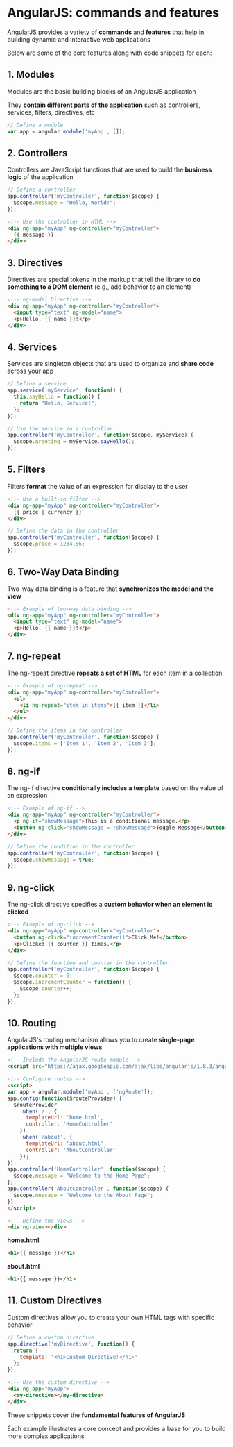 # AngularJS: commands and features

AngularJS provides a variety of **commands** and **features** that help in building dynamic and interactive web applications

Below are some of the core features along with code snippets for each:

## 1. Modules

Modules are the basic building blocks of an AngularJS application

They **contain different parts of the application** such as controllers, services, filters, directives, etc

```javascript
// Define a module
var app = angular.module('myApp', []);
```

## 2. Controllers

Controllers are JavaScript functions that are used to build the **business logic** of the application

```javascript
// Define a controller
app.controller('myController', function($scope) {
  $scope.message = "Hello, World!";
});
```

```html
<!-- Use the controller in HTML -->
<div ng-app="myApp" ng-controller="myController">
  {{ message }}
</div>
```

## 3. Directives

Directives are special tokens in the markup that tell the library to **do something to a DOM element** (e.g., add behavior to an element)

```html
<!-- ng-model Directive -->
<div ng-app="myApp" ng-controller="myController">
  <input type="text" ng-model="name">
  <p>Hello, {{ name }}!</p>
</div>
```

## 4. Services

Services are singleton objects that are used to organize and **share code** across your app

```javascript
// Define a service
app.service('myService', function() {
  this.sayHello = function() {
    return "Hello, Service!";
  };
});

// Use the service in a controller
app.controller('myController', function($scope, myService) {
  $scope.greeting = myService.sayHello();
});
```

## 5. Filters

Filters **format** the value of an expression for display to the user

```html
<!-- Use a built-in filter -->
<div ng-app="myApp" ng-controller="myController">
  {{ price | currency }}
</div>
```

```javascript
// Define the data in the controller
app.controller('myController', function($scope) {
  $scope.price = 1234.56;
});
```

## 6. Two-Way Data Binding

Two-way data binding is a feature that **synchronizes the model and the view**

```html
<!-- Example of two-way data binding -->
<div ng-app="myApp" ng-controller="myController">
  <input type="text" ng-model="name">
  <p>Hello, {{ name }}!</p>
</div>
```

## 7. ng-repeat

The ng-repeat directive **repeats a set of HTML** for each item in a collection

```html
<!-- Example of ng-repeat -->
<div ng-app="myApp" ng-controller="myController">
  <ul>
    <li ng-repeat="item in items">{{ item }}</li>
  </ul>
</div>
```

```javascript
// Define the items in the controller
app.controller('myController', function($scope) {
  $scope.items = ['Item 1', 'Item 2', 'Item 3'];
});
```

## 8. ng-if

The ng-if directive **conditionally includes a template** based on the value of an expression

```html
<!-- Example of ng-if -->
<div ng-app="myApp" ng-controller="myController">
  <p ng-if="showMessage">This is a conditional message.</p>
  <button ng-click="showMessage = !showMessage">Toggle Message</button>
</div>
```

```javascript
// Define the condition in the controller
app.controller('myController', function($scope) {
  $scope.showMessage = true;
});
```

## 9. ng-click

The ng-click directive specifies a **custom behavior when an element is clicked**

```html
<!-- Example of ng-click -->
<div ng-app="myApp" ng-controller="myController">
  <button ng-click="incrementCounter()">Click Me!</button>
  <p>Clicked {{ counter }} times.</p>
</div>
```

```javascript
// Define the function and counter in the controller
app.controller('myController', function($scope) {
  $scope.counter = 0;
  $scope.incrementCounter = function() {
    $scope.counter++;
  };
});
```

## 10. Routing

AngularJS's routing mechanism allows you to create **single-page applications with multiple views**

```html
<!-- Include the AngularJS route module -->
<script src="https://ajax.googleapis.com/ajax/libs/angularjs/1.8.3/angular-route.js"></script>

<!-- Configure routes -->
<script>
var app = angular.module('myApp', ['ngRoute']);
app.config(function($routeProvider) {
  $routeProvider
    .when('/', {
      templateUrl: 'home.html',
      controller: 'HomeController'
    })
    .when('/about', {
      templateUrl: 'about.html',
      controller: 'AboutController'
    });
});
app.controller('HomeController', function($scope) {
  $scope.message = "Welcome to the Home Page";
});
app.controller('AboutController', function($scope) {
  $scope.message = "Welcome to the About Page";
});
</script>

<!-- Define the views -->
<div ng-view></div>
```

**home.html**

```html
<h1>{{ message }}</h1>
```

**about.html**

```html
<h1>{{ message }}</h1>
```

## 11. Custom Directives

Custom directives allow you to create your own HTML tags with specific behavior

```javascript
// Define a custom directive
app.directive('myDirective', function() {
  return {
    template: '<h1>Custom Directive!</h1>'
  };
});
```

```html
<!-- Use the custom directive -->
<div ng-app="myApp">
  <my-directive></my-directive>
</div>
```

These snippets cover the **fundamental features of AngularJS**

Each example illustrates a core concept and provides a base for you to build more complex applications


